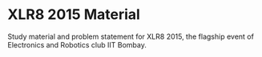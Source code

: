 # XLR8 2015 Material

Study material and problem statement for XLR8 2015, the flagship event of Electronics and Robotics club IIT Bombay.
